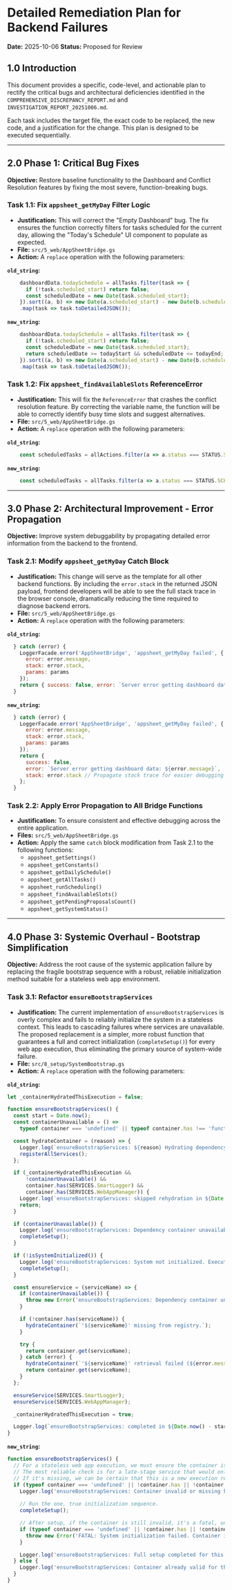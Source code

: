 # Detailed Remediation Plan for Backend Failures

**Date:** 2025-10-06
**Status:** Proposed for Review

## 1.0 Introduction

This document provides a specific, code-level, and actionable plan to rectify the critical bugs and architectural deficiencies identified in the `COMPREHENSIVE_DISCREPANCY_REPORT.md` and `INVESTIGATION_REPORT_20251006.md`. 

Each task includes the target file, the exact code to be replaced, the new code, and a justification for the change. This plan is designed to be executed sequentially.

---

## 2.0 Phase 1: Critical Bug Fixes

**Objective:** Restore baseline functionality to the Dashboard and Conflict Resolution features by fixing the most severe, function-breaking bugs.

### Task 1.1: Fix `appsheet_getMyDay` Filter Logic

*   **Justification:** This will correct the "Empty Dashboard" bug. The fix ensures the function correctly filters for tasks scheduled for the current day, allowing the "Today's Schedule" UI component to populate as expected.
*   **File:** `src/5_web/AppSheetBridge.gs`
*   **Action:** A `replace` operation with the following parameters:

**`old_string`:**
```javascript
    dashboardData.todaySchedule = allTasks.filter(task => {
      if (!task.scheduled_start) return false;
      const scheduledDate = new Date(task.scheduled_start);
    }).sort((a, b) => new Date(a.scheduled_start) - new Date(b.scheduled_start))
    .map(task => task.toDetailedJSON());
```

**`new_string`:**
```javascript
    dashboardData.todaySchedule = allTasks.filter(task => {
      if (!task.scheduled_start) return false;
      const scheduledDate = new Date(task.scheduled_start);
      return scheduledDate >= todayStart && scheduledDate <= todayEnd;
    }).sort((a, b) => new Date(a.scheduled_start) - new Date(b.scheduled_start))
    .map(task => task.toDetailedJSON());
```

### Task 1.2: Fix `appsheet_findAvailableSlots` ReferenceError

*   **Justification:** This will fix the `ReferenceError` that crashes the conflict resolution feature. By correcting the variable name, the function will be able to correctly identify busy time slots and suggest alternatives.
*   **File:** `src/5_web/AppSheetBridge.gs`
*   **Action:** A `replace` operation with the following parameters:

**`old_string`:**
```javascript
    const scheduledTasks = allActions.filter(a => a.status === STATUS.SCHEDULED && a.action_id !== params.taskId);
```

**`new_string`:**
```javascript
    const scheduledTasks = allTasks.filter(a => a.status === STATUS.SCHEDULED && a.action_id !== params.taskId);
```

---

## 3.0 Phase 2: Architectural Improvement - Error Propagation

**Objective:** Improve system debuggability by propagating detailed error information from the backend to the frontend.

### Task 2.1: Modify `appsheet_getMyDay` Catch Block

*   **Justification:** This change will serve as the template for all other backend functions. By including the `error.stack` in the returned JSON payload, frontend developers will be able to see the full stack trace in the browser console, dramatically reducing the time required to diagnose backend errors.
*   **File:** `src/5_web/AppSheetBridge.gs`
*   **Action:** A `replace` operation with the following parameters:

**`old_string`:**
```javascript
  } catch (error) {
    LoggerFacade.error('AppSheetBridge', 'appsheet_getMyDay failed', {
      error: error.message,
      stack: error.stack,
      params: params
    });
    return { success: false, error: `Server error getting dashboard data: ${error.message}` };
  }
```

**`new_string`:**
```javascript
  } catch (error) {
    LoggerFacade.error('AppSheetBridge', 'appsheet_getMyDay failed', {
      error: error.message,
      stack: error.stack,
      params: params
    });
    return { 
      success: false, 
      error: `Server error getting dashboard data: ${error.message}`,
      stack: error.stack // Propagate stack trace for easier debugging
    };
  }
```

### Task 2.2: Apply Error Propagation to All Bridge Functions

*   **Justification:** To ensure consistent and effective debugging across the entire application.
*   **Files:** `src/5_web/AppSheetBridge.gs`
*   **Action:** Apply the same `catch` block modification from Task 2.1 to the following functions:
    *   `appsheet_getSettings()`
    *   `appsheet_getConstants()`
    *   `appsheet_getDailySchedule()`
    *   `appsheet_getAllTasks()`
    *   `appsheet_runScheduling()`
    *   `appsheet_findAvailableSlots()`
    *   `appsheet_getPendingProposalsCount()`
    *   `appsheet_getSystemStatus()`

---

## 4.0 Phase 3: Systemic Overhaul - Bootstrap Simplification

**Objective:** Address the root cause of the systemic application failure by replacing the fragile bootstrap sequence with a robust, reliable initialization method suitable for a stateless web app environment.

### Task 3.1: Refactor `ensureBootstrapServices`

*   **Justification:** The current implementation of `ensureBootstrapServices` is overly complex and fails to reliably initialize the system in a stateless context. This leads to cascading failures where services are unavailable. The proposed replacement is a simpler, more robust function that guarantees a full and correct initialization (`completeSetup()`) for every web app execution, thus eliminating the primary source of system-wide failure.
*   **File:** `src/8_setup/SystemBootstrap.gs`
*   **Action:** A `replace` operation with the following parameters:

**`old_string`:**
```javascript
let _containerHydratedThisExecution = false;

function ensureBootstrapServices() {
  const start = Date.now();
  const containerUnavailable = () =>
    typeof container === 'undefined' || typeof container.has !== 'function';

  const hydrateContainer = (reason) => {
    Logger.log(`ensureBootstrapServices: ${reason} Hydrating dependency container...`);
    registerAllServices();
  };

  if (_containerHydratedThisExecution &&
      !containerUnavailable() &&
      container.has(SERVICES.SmartLogger) &&
      container.has(SERVICES.WebAppManager)) {
    Logger.log(`ensureBootstrapServices: skipped rehydration in ${Date.now() - start}ms`);
    return;
  }

  if (containerUnavailable()) {
    Logger.log('ensureBootstrapServices: Dependency container unavailable. Executing completeSetup()...');
    completeSetup();
  }

  if (!isSystemInitialized()) {
    Logger.log('ensureBootstrapServices: System not initialized. Executing completeSetup()...');
    completeSetup();
  }

  const ensureService = (serviceName) => {
    if (containerUnavailable()) {
      throw new Error('ensureBootstrapServices: Dependency container unavailable after setup');
    }

    if (!container.has(serviceName)) {
      hydrateContainer(`'${serviceName}' missing from registry.`);
    }

    try {
      return container.get(serviceName);
    } catch (error) {
      hydrateContainer(`'${serviceName}' retrieval failed (${error.message}).`);
      return container.get(serviceName);
    }
  };

  ensureService(SERVICES.SmartLogger);
  ensureService(SERVICES.WebAppManager);

  _containerHydratedThisExecution = true;

  Logger.log(`ensureBootstrapServices: completed in ${Date.now() - start}ms`);
}
```

**`new_string`:**
```javascript
function ensureBootstrapServices() {
  // For a stateless web app execution, we must ensure the container is valid on every single call.
  // The most reliable check is for a late-stage service that would only exist after a full setup.
  // If it's missing, we can be certain that this is a new execution requiring a full bootstrap.
  if (typeof container === 'undefined' || !container.has || !container.has(SERVICES.WebAppManager)) {
    Logger.log('ensureBootstrapServices: Container invalid or missing key services. Executing full setup for this stateless execution.');
    
    // Run the one, true initialization sequence.
    completeSetup();

    // After setup, if the container is still invalid, it's a fatal, unrecoverable error.
    if (typeof container === 'undefined' || !container.has || !container.has(SERVICES.WebAppManager)) {
      throw new Error('FATAL: System initialization failed. Container is still invalid after running completeSetup().');
    }

    Logger.log('ensureBootstrapServices: Full setup completed for this execution.');
  } else {
    Logger.log('ensureBootstrapServices: Container already valid for this execution. Skipping setup.');
  }
}
```
